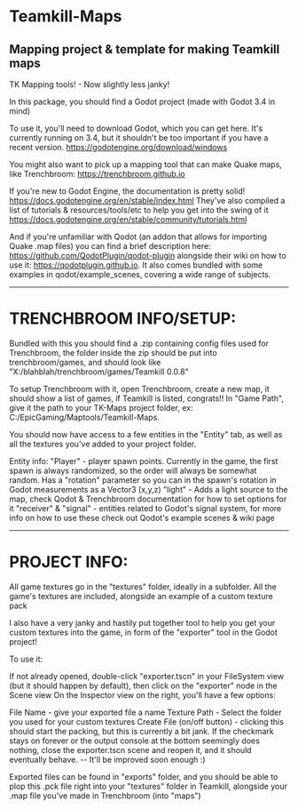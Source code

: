 # Teamkill-Maps
Mapping project & template for making Teamkill maps
------
TK Mapping tools! - Now slightly less janky!

In this package, you should find a Godot project (made with Godot 3.4 in mind)

To use it, you'll need to download Godot, which you can get here. It's currently running on 3.4, but it shouldn't be too important if you have a recent version.
https://godotengine.org/download/windows

You might also want to pick up a mapping tool that can make Quake maps, like Trenchbroom: https://trenchbroom.github.io

If you're new to Godot Engine, the documentation is pretty solid! https://docs.godotengine.org/en/stable/index.html
They've also compiled a list of tutorials & resources/tools/etc to help you get into the swing of it https://docs.godotengine.org/en/stable/community/tutorials.html

And if you're unfamiliar with Qodot (an addon that allows for importing Quake .map files) you can find a brief description here: https://github.com/QodotPlugin/qodot-plugin alongside their wiki on how to use it: https://qodotplugin.github.io. It also comes bundled with some examples in qodot/example_scenes, covering a wide range of subjects.

------

# TRENCHBROOM INFO/SETUP:
Bundled with this you should find a .zip containing config files used for Trenchbroom, the folder inside the zip should be put into trenchbroom/games, and should look like "X:/blahblah/trenchbroom/games/Teamkill 0.0.8"

To setup Trenchbroom with it, open Trenchbroom, create a new map, it should show a list of games, if Teamkill is listed, congrats!!
In "Game Path", give it the path to your TK-Maps project folder, ex: C:/EpicGaming/Maptools/Teamkill-Maps.

You should now have access to a few entities in the "Entity" tab, as well as all the textures you've added to your project folder.

Entity info:
"Player" - player spawn points. Currently in the game, the first spawn is always randomized, so the order will always  be somewhat random. Has a "rotation" parameter so you can in the spawn's rotation in Godot measurements as a Vector3 (x,y,z)
"light" - Adds a light source to the map, check Qodot & Trenchbroom documentation for how to set options for it
"receiver" & "signal" - entities related to Godot's signal system, for more info on how to use these check out Qodot's example scenes & wiki page


------

# PROJECT INFO:
All game textures go in the "textures" folder, ideally in a subfolder. All the game's textures are included, alongside an example of a custom texture pack

I also have a very janky and hastily put together tool to help you get your custom textures into the game, in form of the "exporter" tool in the Godot project!

To use it:

If not already opened, double-click "exporter.tscn" in your FileSystem view (but it should happen by default), then click on the "exporter" node in the Scene view
On the Inspector view on the right, you'll have a few options:

File Name - give your exported file a name
Texture Path - Select the folder you used for your custom textures
Create File (on/off button) - clicking this should start the packing, but this is currently a bit jank. If the checkmark stays on forever or the output  console at the bottom seemingly does nothing, close the exporter.tscn scene and reopen it, and it should eventually behave. --  It'll be improved soon enough :)

Exported files can be found in "exports" folder, and you should be able to plop this .pck file right into your "textures" folder in Teamkill, alongside your .map file you've made in Trenchbroom (into "maps")
